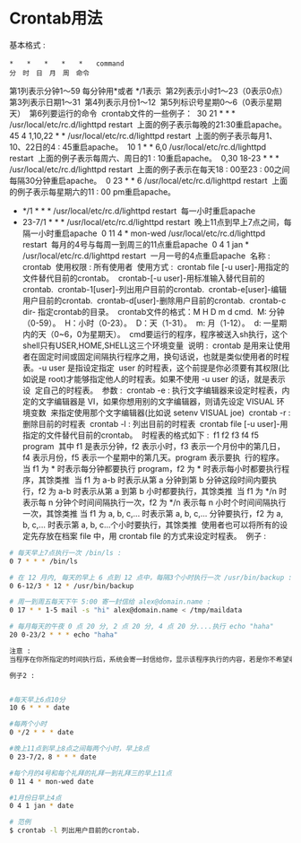 # Crontab用法


基本格式 : 

```
*　　*　　*　　*　　*　　command 
分　时　日　月　周　命令 
```
第1列表示分钟1～59 每分钟用*或者 */1表示 
第2列表示小时1～23（0表示0点） 
第3列表示日期1～31 
第4列表示月份1～12 
第5列标识号星期0～6（0表示星期天） 
第6列要运行的命令 
crontab文件的一些例子： 
30 21 * * * /usr/local/etc/rc.d/lighttpd restart 
上面的例子表示每晚的21:30重启apache。 
45 4 1,10,22 * * /usr/local/etc/rc.d/lighttpd restart 
上面的例子表示每月1、10、22日的4 : 45重启apache。 
10 1 * * 6,0 /usr/local/etc/rc.d/lighttpd restart 
上面的例子表示每周六、周日的1 : 10重启apache。 
0,30 18-23 * * * /usr/local/etc/rc.d/lighttpd restart 
上面的例子表示在每天18 : 00至23 : 00之间每隔30分钟重启apache。 
0 23 * * 6 /usr/local/etc/rc.d/lighttpd restart 
上面的例子表示每星期六的11 : 00 pm重启apache。 
* */1 * * * /usr/local/etc/rc.d/lighttpd restart 
  每一小时重启apache 
* 23-7/1 * * * /usr/local/etc/rc.d/lighttpd restart 
  晚上11点到早上7点之间，每隔一小时重启apache 
  0 11 4 * mon-wed /usr/local/etc/rc.d/lighttpd restart 
  每月的4号与每周一到周三的11点重启apache 
  0 4 1 jan * /usr/local/etc/rc.d/lighttpd restart 
  一月一号的4点重启apache 
  名称 : crontab 
  使用权限 : 所有使用者 
  使用方式 : 
  crontab file [-u user]-用指定的文件替代目前的crontab。 
  crontab-[-u user]-用标准输入替代目前的crontab. 
  crontab-1[user]-列出用户目前的crontab. 
  crontab-e[user]-编辑用户目前的crontab. 
  crontab-d[user]-删除用户目前的crontab. 
  crontab-c dir- 指定crontab的目录。 
  crontab文件的格式：M H D m d cmd. 
  M: 分钟（0-59）。 
  H：小时（0-23）。 
  D：天（1-31）。 
  m: 月（1-12）。 
  d: 一星期内的天（0~6，0为星期天）。 
  cmd要运行的程序，程序被送入sh执行，这个shell只有USER,HOME,SHELL这三个环境变量 
  说明 : 
  crontab 是用来让使用者在固定时间或固定间隔执行程序之用，换句话说，也就是类似使用者的时程表。-u user 是指设定指定 
  user 的时程表，这个前提是你必须要有其权限(比如说是 root)才能够指定他人的时程表。如果不使用 -u user 的话，就是表示设 
  定自己的时程表。 
  参数 : 
  crontab -e : 执行文字编辑器来设定时程表，内定的文字编辑器是 VI，如果你想用别的文字编辑器，则请先设定 VISUAL 环境变数 
  来指定使用那个文字编辑器(比如说 setenv VISUAL joe) 
  crontab -r : 删除目前的时程表 
  crontab -l : 列出目前的时程表 
  crontab file [-u user]-用指定的文件替代目前的crontab。 
  时程表的格式如下 : 
  f1 f2 f3 f4 f5 program 
  其中 f1 是表示分钟，f2 表示小时，f3 表示一个月份中的第几日，f4 表示月份，f5 表示一个星期中的第几天。program 表示要执 
  行的程序。 
  当 f1 为 * 时表示每分钟都要执行 program，f2 为 * 时表示每小时都要执行程序，其馀类推 
  当 f1 为 a-b 时表示从第 a 分钟到第 b 分钟这段时间内要执行，f2 为 a-b 时表示从第 a 到第 b 小时都要执行，其馀类推 
  当 f1 为 */n 时表示每 n 分钟个时间间隔执行一次，f2 为 */n 表示每 n 小时个时间间隔执行一次，其馀类推
  当 f1 为 a, b, c,... 时表示第 a, b, c,... 分钟要执行，f2 为 a, b, c,... 时表示第 a, b, c...个小时要执行，其馀类推 
  使用者也可以将所有的设定先存放在档案 file 中，用 crontab file 的方式来设定时程表。 
  例子 : 

```bash
# 每天早上7点执行一次 /bin/ls : 
0 7 * * * /bin/ls 

# 在 12 月内, 每天的早上 6 点到 12 点中，每隔3个小时执行一次 /usr/bin/backup : 
0 6-12/3 * 12 * /usr/bin/backup 

# 周一到周五每天下午 5:00 寄一封信给 alex@domain.name : 
0 17 * * 1-5 mail -s "hi" alex@domain.name < /tmp/maildata 

# 每月每天的午夜 0 点 20 分, 2 点 20 分, 4 点 20 分....执行 echo "haha" 
20 0-23/2 * * * echo "haha" 

注意 : 
当程序在你所指定的时间执行后，系统会寄一封信给你，显示该程序执行的内容，若是你不希望收到这样的信，请在每一行空一格之后加上 > /dev/null 2>&1 即可 

例子2 : 


#每天早上6点10分
10 6 * * * date

#每两个小时 
0 */2 * * * date 

#晚上11点到早上8点之间每两个小时，早上8点 
0 23-7/2，8 * * * date 

#每个月的4号和每个礼拜的礼拜一到礼拜三的早上11点 
0 11 4 * mon-wed date 

#1月份日早上4点 
0 4 1 jan * date 

# 范例 
$ crontab -l 列出用户目前的crontab.
```

